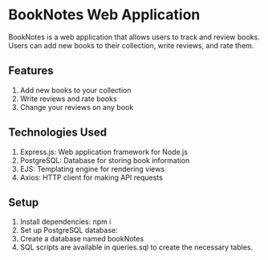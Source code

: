 # BookNotes Web Application
BookNotes is a web application that allows users to track and review books. Users can add new books to their collection, write reviews, and rate them.

## Features
1. Add new books to your collection
2. Write reviews and rate books
3. Change your reviews on any book

## Technologies Used
1. Express.js: Web application framework for Node.js
2. PostgreSQL: Database for storing book information
3. EJS: Templating engine for rendering views
4. Axios: HTTP client for making API requests

## Setup
1. Install dependencies: npm i
2. Set up PostgreSQL database:
3. Create a database named bookNotes
4. SQL scripts are available in queries.sql to create the necessary tables.


